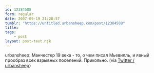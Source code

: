 ```yaml
---
id: 12384508
form: regular
date: 2007-09-19 21:28:57
tumblr: "https://untitled.urbansheep.com/post/12384508"
title:
tags:
    - post
layout: post-text.njk
---
```


<p>urbansheep: Манчестер 19 века - то, о чем писал Мьевилль, и явный прообраз всех взрывных поселений. Прикольно. (via <a href="http://twitter.com/urbansheep/statuses/279634782">Twitter / urbansheep</a>)</p>

